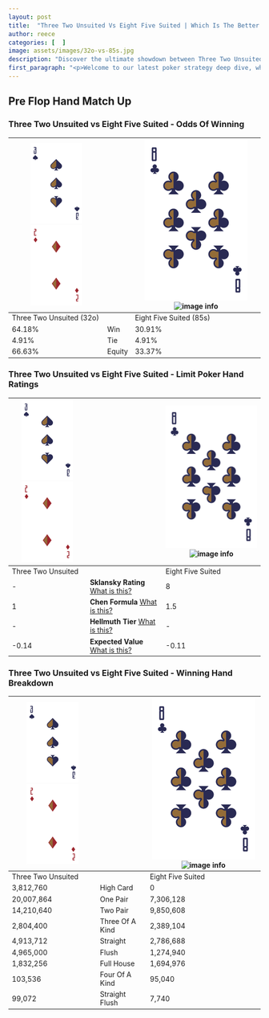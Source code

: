 ```yaml
---
layout: post
title:  "Three Two Unsuited Vs Eight Five Suited | Which Is The Better Hand In Poker? A Complete Guide"
author: reece
categories: [  ]
image: assets/images/32o-vs-85s.jpg
description: "Discover the ultimate showdown between Three Two Unsuited and Eight Five Suited in poker! Uncover the odds, strategies, and scenarios where one hand triumphs over the other. Get ready to up your poker game with this thrilling analysis."
first_paragraph: "<p>Welcome to our latest poker strategy deep dive, where we're pitting two distinct hands against each other in a high-stakes showdown: Three Two Unsuited vs Eight Five Suited.</p><p>In the dynamic world of poker, every decision counts, and knowing which hand holds the upper hand is key to your success at the table.</p><p>In this article, we'll dissect these two hands, explore the scenarios where one dominates the other, and equip you with the knowledge to make strategic choices that can tip the odds in your favor.</p><p>Get ready to unravel the intriguing dynamics of these poker hands and elevate your game to new heights.</p>"
---
```




[comment]: # (sp0)

## Pre Flop Hand Match Up

<div class="table hand-ratings" markdown="1"> 



### Three Two Unsuited vs Eight Five Suited - Odds Of Winning


    
| ![image info](assets/images/hand1/3.png) ![image info](assets/images/hand1/2o.png) |  | ![image info](assets/images/hand2/8.png) ![image info](assets/images/hand2/5s.png) |
| -------- | -------- | -------- |
| Three Two Unsuited (32o) |  | Eight Five Suited (85s) |
| 64.18% | Win | 30.91% |
| 4.91% | Tie | 4.91% |
| 66.63% | Equity | 33.37% |




[comment]: # (sp1)



### Three Two Unsuited vs Eight Five Suited - Limit Poker Hand Ratings


    
| ![image info](assets/images/hand1/3.png) ![image info](assets/images/hand1/2o.png) |  | ![image info](assets/images/hand2/8.png) ![image info](assets/images/hand2/5s.png) |
| -------- | -------- | -------- |
| Three Two Unsuited |  | Eight Five Suited |
| - | **Sklansky Rating** [What is this?](/sklansky-rating-explained) | 8 |
| 1 | **Chen Formula** [What is this?](/chen-formula-explained) | 1.5 |
| - | **Hellmuth Tier** [What is this?](/Hellmuth-tier-explained) | - |
| -0.14 | **Expected Value** [What is this?](/expected-value-explained) | -0.11 |




[comment]: # (sp2)



### Three Two Unsuited vs Eight Five Suited - Winning Hand Breakdown


    
| ![image info](assets/images/hand1/3.png) ![image info](assets/images/hand1/2o.png) |  | ![image info](assets/images/hand2/8.png) ![image info](assets/images/hand2/5s.png) |
| -------- | -------- | -------- |
| Three Two Unsuited |  | Eight Five Suited |
| 3,812,760 | High Card | 0 |
| 20,007,864 | One Pair | 7,306,128 |
| 14,210,640 | Two Pair | 9,850,608 |
| 2,804,400 | Three Of A Kind | 2,389,104 |
| 4,913,712 | Straight | 2,786,688 |
| 4,965,000 | Flush | 1,274,940 |
| 1,832,256 | Full House | 1,694,976 |
| 103,536 | Four Of A Kind | 95,040 |
| 99,072 | Straight Flush | 7,740 |




[comment]: # (sp3)



</div>

[comment]: # (sp4)



[comment]: # (sp5)

